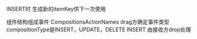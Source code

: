 INSERT时 生成新的itemKey供下一次使用

组件结构组成事件 CompositionsActionNames
drag方确定事件类型compositionType是INSERT，UPDATE，DELETE
INSERT 由接收方drop处理
